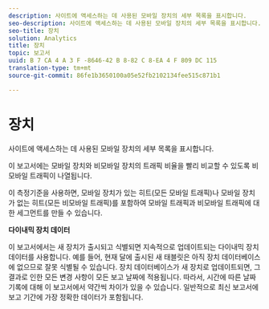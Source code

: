 ```yaml
---
description: 사이트에 액세스하는 데 사용된 모바일 장치의 세부 목록을 표시합니다.
seo-description: 사이트에 액세스하는 데 사용된 모바일 장치의 세부 목록을 표시합니다.
seo-title: 장치
solution: Analytics
title: 장치
topic: 보고서
uuid: B 7 CA 4 A 3 F -8646-42 B 8-82 C 8-EA 4 F 809 DC 115
translation-type: tm+mt
source-git-commit: 86fe1b3650100a05e52fb2102134fee515c871b1

---
```



# 장치

사이트에 액세스하는 데 사용된 모바일 장치의 세부 목록을 표시합니다.

이 보고서에는 모바일 장치와 비모바일 장치의 트래픽 비율을 빨리 비교할 수 있도록 비모바일 트래픽이 나열됩니다.

이 측정기준을 사용하면, 모바일 장치가 있는 히트(모든 모바일 트래픽)나 모바일 장치가 없는 히트(모든 비모바일 트래픽)를 포함하여 모바일 트래픽과 비모바일 트래픽에 대한 세그먼트를 만들 수 있습니다.

**다이내믹 장치 데이터**

이 보고서에서는 새 장치가 출시되고 식별되면 지속적으로 업데이트되는 다이내믹 장치 데이터를 사용합니다. 예를 들어, 현재 달에 출시된 새 태블릿은 아직 장치 데이터베이스에 없으므로 잘못 식별될 수 있습니다. 장치 데이터베이스가 새 장치로 업데이트되면, 그 결과로 인한 모든 변경 사항이 모든 보고 날짜에 적용됩니다. 따라서, 시간에 따른 날짜 기록에 대해 이 보고서에서 약간씩 차이가 있을 수 있습니다. 일반적으로 최신 보고서에 보고 기간에 가장 정확한 데이터가 포함됩니다.
